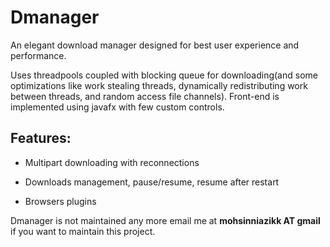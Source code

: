 Dmanager
========
An elegant download manager designed for best user experience and performance.

Uses threadpools coupled with blocking queue for downloading(and some optimizations like work stealing threads, dynamically redistributing work between threads, and random access file channels). Front-end is implemented using javafx with few custom controls.

## Features: ##

- Multipart downloading with reconnections

- Downloads management, pause/resume, resume after restart

- Browsers plugins


Dmanager is not maintained any more email me at **mohsinniazikk AT gmail** if you want to maintain this project.


